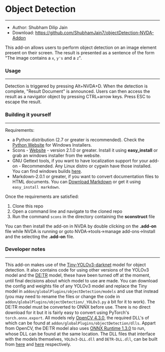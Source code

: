 # Object Detection
----
* Author: Shubham Dilip Jain
* Download: https://github.com/ShubhamJain7/objectDetection-NVDA-Addon

This add-on allows users to perform object detection on an image element present on their screen. The result is presented as a sentence of the form "The image contains a `x`, `y's` and a `z`".

### Usage
----
Detection is triggered by pressing Alt+NVDA+D. When the detection is complete, "Result Document" is announced. Users can then access the result as a navigator object by pressing CTRL+arrow keys. Press ESC to escape the result.

### Building it yourself
----
Requirements:
* a Python distribution (2.7 or greater is recommended). Check the [Python Website](http://www.python.org) for Windows Installers.
* Scons - [Website](http://www.scons.org/) - version 2.1.0 or greater. Install it using **easy_install** or grab an windows installer from the website.
* GNU Gettext tools, if you want to have localization support for your add-on - Recommended. Any Linux distro or cygwin have those installed. You can find windows builds [here](http://gnuwin32.sourceforge.net/downlinks/gettext.php).
* Markdown-2.0.1 or greater, if you want to convert documentation files to HTML documents. You can [Download Markdown](https://pypi.org/project/Markdown/) or get it using `easy_install markdown`.

Once the requirements are satisfied:
1. Clone this repo
2. Open a command line and navigate to the cloned repo
3. Run the command `scons` in the directory containing the **sconstruct** file

You can then install the add-on in NVDA by double clicking on the **.add-on** file while NVDA is running or goto NVDA->tools->manage add-ons->Install and the selecting the **.add-on** file.


### Developer notes
----
This add-on makes use of the [Tiny-YOLOv3-darknet](https://pjreddie.com/darknet/yolo/) model for object detection. It also contains code for using other versions of the YOLOv3 model and the [DE⫶TR](https://github.com/facebookresearch/detr) model, these have been turned off at the moment, until final decisions about which model to use are made. You can download the config and weights file of any YOLOv3 model and replace the Tiny model in `addon/globalPlugins/objectDetection/models` and use that instead (you may need to rename the files or change the code in `addon/globalPlugins/objectDetection/_YOLOv3.py` a bit for it to work). The DE⫶TR model must be converted to ONNX before use. There is no direct download for it but it is fairly easy to convert using PyTorch's `torch.onnx.export`.
All models rely [OpenCV 4.3.0](https://opencv.org/), the required DLL's of which can be found at `addon/globalPlugins/objectDetection/dlls`. Appart from OpenCV, the DE⫶TR model also uses [ONNX Runtime 1.3.0](https://github.com/microsoft/onnxruntime) to run, whose DLL can be found at the same location. 
The DLL files that interface with the models themselves, `YOLOv3-DLL.dll` and `DETR-DLL.dll`, can be built from [here](https://github.com/ShubhamJain7/YOLOv3-DLL) and [here](https://github.com/ShubhamJain7/DETR-DLL) respectively. 